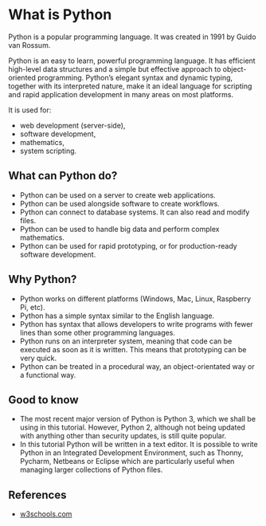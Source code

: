 # What is Python

Python is a popular programming language. It was created in 1991 by Guido van Rossum.

Python is an easy to learn, powerful programming language. It has efficient high-level data structures and a simple but
effective approach to object-oriented programming. Python’s elegant syntax and dynamic typing, together with its
interpreted nature, make it an ideal language for scripting and rapid application development in many areas on most
platforms.

It is used for:

- web development (server-side),
- software development,
- mathematics,
- system scripting.

## What can Python do?

- Python can be used on a server to create web applications.
- Python can be used alongside software to create workflows.
- Python can connect to database systems. It can also read and modify files.
- Python can be used to handle big data and perform complex mathematics.
- Python can be used for rapid prototyping, or for production-ready software development.

## Why Python?

- Python works on different platforms (Windows, Mac, Linux, Raspberry Pi, etc).
- Python has a simple syntax similar to the English language.
- Python has syntax that allows developers to write programs with fewer lines than some other programming languages.
- Python runs on an interpreter system, meaning that code can be executed as soon as it is written. This means that
  prototyping can be very quick.
- Python can be treated in a procedural way, an object-orientated way or a functional way.

## Good to know

- The most recent major version of Python is Python 3, which we shall be using in this tutorial. However, Python 2,
  although not being updated with anything other than security updates, is still quite popular.
- In this tutorial Python will be written in a text editor. It is possible to write Python in an Integrated Development
  Environment, such as Thonny, Pycharm, Netbeans or Eclipse which are particularly useful when managing larger
  collections of Python files.

## References

- [w3schools.com](https://www.w3schools.com/python/python_intro.asp)
